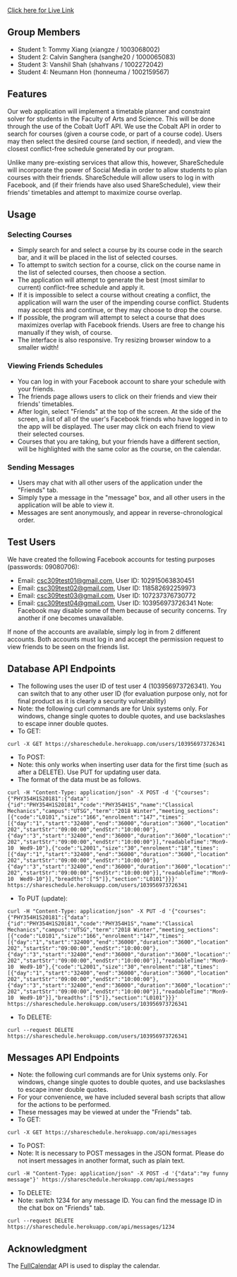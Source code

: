 [Click here for Live Link](https://shareschedule.herokuapp.com/)

## Group Members

* Student 1: Tommy Xiang (xiangze / 1003068002)
* Student 2: Calvin Sanghera (sanghe20 / 1000065083)
* Student 3: Vanshil Shah (shahvans / 1002272042)
* Student 4: Neumann Hon (honneuma / 1002159567)

## Features

Our web application will implement a timetable planner and constraint solver for students in the Faculty of Arts and Science. This will be done through the use of the Cobalt UofT API. We use the Cobalt API in order to search for courses (given a course code, or part of a course code). Users may then select the desired course (and section, if needed), and view the closest conflict-free schedule generated by our program.

Unlike many pre-existing services that allow this, however, ShareSchedule will incorporate the power of Social Media in order to allow students to plan courses with their friends. ShareSchedule will allow users to log in with Facebook, and (if their friends have also used ShareSchedule), view their friends' timetables and attempt to maximize course overlap.

## Usage ##
### Selecting Courses ###
* Simply search for and select a course by its course code in the search bar, and it will be placed in the list of selected courses.
* To attempt to switch section for a course, click on the course name in the list of selected courses, then choose a section.
* The application will attempt to generate the best (most similar to current) conflict-free schedule and apply it.
* If it is impossible to select a course without creating a conflict, the application will warn the user of the impending course conflict. Students may accept this and continue, or they may choose to drop the course.
* If possible, the program will attempt to select a course that does maximizes overlap with Facebook friends. Users are free to change his manually if they wish, of course.
* The interface is also responsive. Try resizing browser window to a smaller width!

### Viewing Friends Schedules ###
* You can log in with your Facebook account to share your schedule with your friends.
* The friends page allows users to click on their friends and view their friends' timetables. 
* After login, select "Friends" at the top of the screen. At the side of the screen, a list of all of the user's Facebook friends who have logged in to the app will be displayed. The user may click on each friend to view their selected courses.
* Courses that you are taking, but your friends have a different section, will be highlighted with the same color as the course, on the calendar.

### Sending Messages ###
* Users may chat with all other users of the application under the "Friends" tab.
* Simply type a message in the "message" box, and all other users in the application will be able to view it.
* Messages are sent anonymously, and appear in reverse-chronological order.

## Test Users ##
We have created the following Facebook accounts for testing purposes (passwords: 09080706):
* Email: csc309test01@gmail.com, User ID: 102915063830451
* Email: csc309test02@gmail.com, User ID: 118582692259973
* Email: csc309test03@gmail.com, User ID: 107237376730772
* Email: csc309test04@gmail.com, User ID: 103956973726341
Note: Facebook may disable some of them because of security concerns. Try another if one becomes unavailable.

If none of the accounts are available, simply log in from 2 different accounts. Both accounts must log in and accept the permission request to view friends to be seen on the friends list.

## Database API Endpoints ##
* The following uses the user ID of test user 4 (103956973726341). You can switch that to any other user ID (for evaluation purpose only, not for final product as it is clearly a security vulnerability)
* Note: the following curl commands are for Unix systems only. For windows, change single quotes to double quotes, and use backslashes to escape inner double quotes.
* To GET: 
```
curl -X GET https://shareschedule.herokuapp.com/users/103956973726341
```
* To POST: 
* Note: this only works when inserting user data for the first time (such as after a DELETE). Use PUT for updating user data.
* The format of the data must be as follows.
```
curl -H "Content-Type: application/json" -X POST -d '{"courses":{"PHY354H1S20181":{"data":{"id":"PHY354H1S20181","code":"PHY354H1S","name":"Classical Mechanics","campus":"UTSG","term":"2018 Winter","meeting_sections":[{"code":"L0101","size":"166","enrolment":"147","times":[{"day":"1","start":"32400","end":"36000","duration":"3600","location":"MP 202","startStr":"09:00:00","endStr":"10:00:00"},{"day":"3","start":"32400","end":"36000","duration":"3600","location":"MP 202","startStr":"09:00:00","endStr":"10:00:00"}],"readableTime":"Mon9-10  Wed9-10"},{"code":"L2001","size":"30","enrolment":"18","times":[{"day":"1","start":"32400","end":"36000","duration":"3600","location":"MP 202","startStr":"09:00:00","endStr":"10:00:00"},{"day":"3","start":"32400","end":"36000","duration":"3600","location":"MP 202","startStr":"09:00:00","endStr":"10:00:00"}],"readableTime":"Mon9-10  Wed9-10"}],"breadths":["5"]},"section":"L0101"}}}' https://shareschedule.herokuapp.com/users/103956973726341
```
* To PUT (update):
```
curl -H "Content-Type: application/json" -X PUT -d '{"courses":{"PHY354H1S20181":{"data":{"id":"PHY354H1S20181","code":"PHY354H1S","name":"Classical Mechanics","campus":"UTSG","term":"2018 Winter","meeting_sections":[{"code":"L0101","size":"166","enrolment":"147","times":[{"day":"1","start":"32400","end":"36000","duration":"3600","location":"MP 202","startStr":"09:00:00","endStr":"10:00:00"},{"day":"3","start":"32400","end":"36000","duration":"3600","location":"MP 202","startStr":"09:00:00","endStr":"10:00:00"}],"readableTime":"Mon9-10  Wed9-10"},{"code":"L2001","size":"30","enrolment":"18","times":[{"day":"1","start":"32400","end":"36000","duration":"3600","location":"MP 202","startStr":"09:00:00","endStr":"10:00:00"},{"day":"3","start":"32400","end":"36000","duration":"3600","location":"MP 202","startStr":"09:00:00","endStr":"10:00:00"}],"readableTime":"Mon9-10  Wed9-10"}],"breadths":["5"]},"section":"L0101"}}}' https://shareschedule.herokuapp.com/users/103956973726341
```
* To DELETE:
```
curl --request DELETE https://shareschedule.herokuapp.com/users/103956973726341
```

## Messages API Endpoints ##
* Note: the following curl commands are for Unix systems only. For windows, change single quotes to double quotes, and use backslashes to escape inner double quotes.
* For your convenience, we have included several bash scripts that allow for the actions to be performed. 
* These messages may be viewed at under the "Friends" tab.
* To GET: 
```
curl -X GET https://shareschedule.herokuapp.com/api/messages
```
* To POST: 
* Note: It is necessary to POST messages in the JSON format. Please do not insert messages in another format, such as plain text.
```
curl -H "Content-Type: application/json" -X POST -d '{"data":"my funny message"}' https://shareschedule.herokuapp.com/api/messages
```
* To DELETE:
* Note: switch 1234 for any message ID. You can find the message ID in the chat box on "Friends" tab.
```
curl --request DELETE https://shareschedule.herokuapp.com/api/messages/1234
```

## Acknowledgment
The [FullCalendar](https://fullcalendar.io) API is used to display the calendar.
